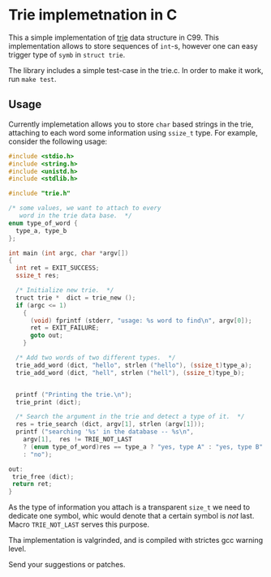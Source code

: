 Trie implemetnation in C
========================

This a simple implementation of [trie](http://en.wikipedia.org/wiki/Trie)
data structure in C99.  This implementation allows to store sequences of
`int`-s, however one can easy trigger type of `symb` in `struct trie`.

The library includes a simple test-case in the trie.c.  In order to make
it work, run `make test`.

Usage
-----

Currently implemetation allows you to store `char` based strings in the
trie, attaching to each word some information using `ssize_t` type.  For
example, consider the following usage:

```C
#include <stdio.h>
#include <string.h>
#include <unistd.h>
#include <stdlib.h>

#include "trie.h"

/* some values, we want to attach to every
   word in the trie data base.  */
enum type_of_word {
  type_a, type_b
};

int main (int argc, char *argv[])
{
  int ret = EXIT_SUCCESS;
  ssize_t res;

  /* Initialize new trie.  */
  truct trie *  dict = trie_new ();
  if (argc <= 1)
    {
      (void) fprintf (stderr, "usage: %s word to find\n", argv[0]);
      ret = EXIT_FAILURE;
      goto out;
    }

  /* Add two words of two different types.  */
  trie_add_word (dict, "hello", strlen ("hello"), (ssize_t)type_a);
  trie_add_word (dict, "hell", strlen ("hell"), (ssize_t)type_b);


  printf ("Printing the trie.\n");
  trie_print (dict);

  /* Search the argument in the trie and detect a type of it.  */
  res = trie_search (dict, argv[1], strlen (argv[1]));
  printf ("searching '%s' in the database -- %s\n",
    argv[1],  res != TRIE_NOT_LAST
    ? (enum type_of_word)res == type_a ? "yes, type A" : "yes, type B"
    : "no");

out:
 trie_free (dict);
 return ret;
}

```

As the type of information you attach is a transparent `size_t` we need
to dedicate one symbol, whic would denote that a certain symbol is _not_
last.  Macro `TRIE_NOT_LAST` serves this purpose.

Tha implementation is valgrinded, and is compiled with strictes gcc warning
level.

Send your suggestions or patches.

